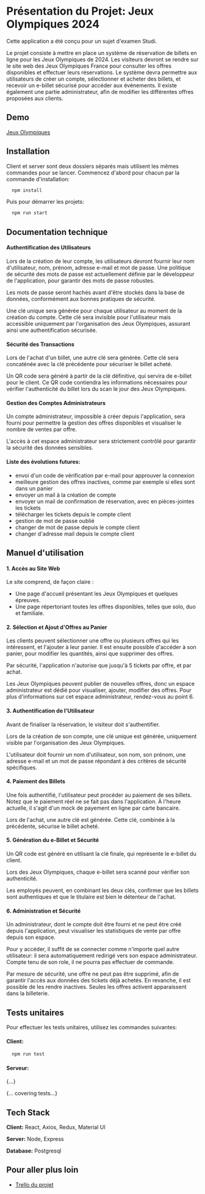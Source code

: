 
# Présentation du Projet: Jeux Olympiques 2024

Cette application a été conçu pour un sujet d'examen Studi. 

Le projet consiste à mettre en place un système de réservation de billets en ligne pour les Jeux Olympiques de 2024. Les visiteurs devront se rendre sur le site web des Jeux Olympiques France pour consulter les offres disponibles et effectuer leurs réservations. Le système devra permettre aux utilisateurs de créer un compte, sélectionner et acheter des billets, et recevoir un e-billet sécurisé pour accéder aux événements. Il existe également une partie administrateur, afin de modifier les différentes offres proposées aux clients.




## Demo

[Jeux Olympiques](https://jeux-olympiques-2024-production.up.railway.app/)


## Installation

Client et server sont deux dossiers séparés mais utilisent les mêmes commandes pour se lancer. Commencez d'abord pour chacun par la commande d'installation:

```bash
  npm install
```

Puis pour démarrer les projets:

```bash
  npm run start
```
## Documentation technique

#### Authentification des Utilisateurs
Lors de la création de leur compte, les utilisateurs devront fournir leur nom d'utilisateur, nom, prénom, adresse e-mail et mot de passe. Une politique de sécurité des mots de passe est actuellement définie par le développeur de l'application, pour garantir des mots de passe robustes.

Les mots de passe seront hachés avant d'être stockés dans la base de données, conformément aux bonnes pratiques de sécurité.

Une clé unique sera générée pour chaque utilisateur au moment de la création du compte. Cette clé sera invisible pour l'utilisateur mais accessible uniquement par l'organisation des Jeux Olympiques, assurant ainsi une authentification sécurisée.

#### Sécurité des Transactions
Lors de l'achat d'un billet, une autre clé sera générée. Cette clé sera concaténée avec la clé précédente pour sécuriser le billet acheté.

Un QR code sera généré à partir de la clé définitive, qui servira de e-billet pour le client. Ce QR code contiendra les informations nécessaires pour vérifier l'authenticité du billet lors du scan le jour des Jeux Olympiques.

#### Gestion des Comptes Administrateurs
Un compte administrateur, impossible à créer depuis l'application, sera fourni pour permettre la gestion des offres disponibles et visualiser le nombre de ventes par offre.

L'accès à cet espace administrateur sera strictement contrôlé pour garantir la sécurité des données sensibles.

#### Liste des évolutions futures:
- envoi d'un code de vérification par e-mail pour approuver la connexion
- meilleure gestion des offres inactives, comme par exemple si elles sont dans un panier
- envoyer un mail à la création de compte
- envoyer un mail de confirmation de réservation, avec en pièces-jointes les tickets
- télécharger les tickets depuis le compte client
- gestion de mot de passe oublié
- changer de mot de passe depuis le compte client
- changer d'adresse mail depuis le compte client
## Manuel d'utilisation

#### 1. Accès au Site Web

Le site comprend, de façon claire :

- Une page d'accueil présentant les Jeux Olympiques et quelques épreuves.
- Une page répertoriant toutes les offres disponibles, telles que solo, duo et familiale.


#### 2. Sélection et Ajout d'Offres au Panier

Les clients peuvent sélectionner une offre ou plusieurs offres qui les intéressent, et l'ajouter à leur panier. Il est ensuite possible d'accéder à son panier, pour modifier les quantités, ainsi que supprimer des offres.

Par sécurité, l'application n'autorise que jusqu'à 5 tickets par offre, et par achat.

Les Jeux Olympiques peuvent publier de nouvelles offres, donc un espace administrateur est dédié pour visualiser, ajouter, modifier des offres. Pour plus d'informations sur cet espace administrateur, rendez-vous au point 6.

#### 3. Authentification de l'Utilisateur

Avant de finaliser la réservation, le visiteur doit s'authentifier.

Lors de la création de son compte, une clé unique est générée, uniquement visible par l'organisation des Jeux Olympiques.

L'utilisateur doit fournir un nom d'utilisateur, son nom, son prénom, une adresse e-mail et un mot de passe répondant à des critères de sécurité spécifiques.

#### 4. Paiement des Billets

Une fois authentifié, l'utilisateur peut procéder au paiement de ses billets. Notez que le paiement réel ne se fait pas dans l'application. À l'heure actuelle, il s'agit d'un mock de payement en ligne par carte bancaire.

Lors de l'achat, une autre clé est générée. Cette clé, combinée à la précédente, sécurise le billet acheté.

#### 5. Génération du e-Billet et Sécurité

Un QR code est généré en utilisant la clé finale, qui représente le e-billet du client.

Lors des Jeux Olympiques, chaque e-billet sera scanné pour vérifier son authenticité.

Les employés peuvent, en combinant les deux clés, confirmer que les billets sont authentiques et que le titulaire est bien le détenteur de l'achat.

#### 6. Administration et Sécurité

Un administrateur, dont le compte doit être fourni et ne peut être créé depuis l'application, peut visualiser les statistiques de vente par offre depuis son espace.

Pour y accéder, il suffit de se connecter comme n'importe quel autre utilisateur: il sera automatiquement redirigé vers son espace administrateur. Compte tenu de son role, il ne pourra pas effectuer de commande. 

Par mesure de sécurité, une offre ne peut pas être supprimé, afin de garantir l'accès aux données des tickets déjà achetés. En revanche, il est possible de les rendre inactives. Seules les offres activent apparaissent dans la billeterie.


## Tests unitaires

Pour effectuer les tests unitaires, utilisez les commandes suivantes:

#### Client:
```bash
  npm run test
```
#### Serveur:
{...}

{... covering tests...}
## Tech Stack

**Client:** React, Axios, Redux, Material UI

**Server:** Node, Express

**Database:** Postgresql


## Pour aller plus loin

 - [Trello du projet](https://trello.com/b/TiF7ylF1/jeux-olympiques-2024)

